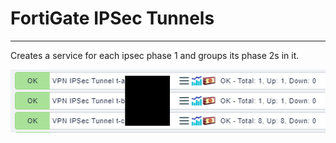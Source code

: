 # FortiGate IPSec Tunnels #
----------------------------

Creates a service for each ipsec phase 1 and groups its phase 2s in it.

![Screenshot](screenshot.png?raw=true "Screenshot")
